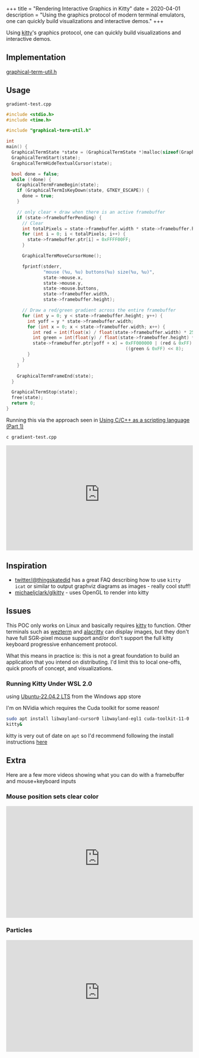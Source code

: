+++
title = "Rendering Interactive Graphics in Kitty"
date = 2020-04-01
description = "Using the graphics protocol of modern terminal emulators, one can quickly build visualizations and interactive demos."
+++

Using [kitty](https://sw.kovidgoyal.net/kitty/)'s graphics protocol, one can quickly build visualizations and interactive demos.

<!-- more -->

## Implementation

[graphical-term-util.h](assets/graphical-term-util.h)

## Usage

`gradient-test.cpp`

```cpp
#include <stdio.h>
#include <time.h>

#include "graphical-term-util.h"

int
main() {
  GraphicalTermState *state = (GraphicalTermState *)malloc(sizeof(GraphicalTermState));
  GraphicalTermStart(state);
  GraphicalTermHideTextualCursor(state);

  bool done = false;
  while (!done) {
    GraphicalTermFrameBegin(state);
    if (GraphicalTermIsKeyDown(state, GTKEY_ESCAPE)) {
      done = true;
    }

    // only clear + draw when there is an active framebuffer
    if (state->framebufferPending) {
      // Clear
      int totalPixels = state->framebuffer.width * state->framebuffer.height;
      for (int i = 0; i < totalPixels; i++) {
        state->framebuffer.ptr[i] = 0xFFFF00FF;
      }

      GraphicalTermMoveCursorHome();

      fprintf(stderr,
              "mouse (%u, %u) buttons(%u) size(%u, %u)",
              state->mouse.x,
              state->mouse.y,
              state->mouse.buttons,
              state->framebuffer.width,
              state->framebuffer.height);

      // Draw a red/green gradient across the entire framebuffer
      for (int y = 0; y < state->framebuffer.height; y++) {
        int yoff = y * state->framebuffer.width;
        for (int x = 0; x < state->framebuffer.width; x++) {
          int red = int(float(x) / float(state->framebuffer.width) * 255.0f);
          int green = int(float(y) / float(state->framebuffer.height) * 255.0f);
          state->framebuffer.ptr[yoff + x] = 0xFF000000 | (red & 0xFF) |
                                             ((green & 0xFF) << 8);
        }
      }
    }

    GraphicalTermFrameEnd(state);
  }

  GraphicalTermStop(state);
  free(state);
  return 0;
}
```

Running this via the approach seen in [Using C/C++ as a scripting language (Part 1)](/articles/c-as-a-scripting-language-part-1/)
```bash
c gradient-test.cpp
```

<div class="video-embed" style="position: relative; padding-top: 56.25%;">
  <iframe
    src="https://customer-vv39d21derhw1phl.cloudflarestream.com/79cd888b65b83ff2956426be856460da/iframe?poster=https%3A%2F%2Fcustomer-vv39d21derhw1phl.cloudflarestream.com%2F79cd888b65b83ff2956426be856460da%2Fthumbnails%2Fthumbnail.jpg%3Ftime%3D%26height%3D600&letterboxColor=transparent&preload=true"
    style="border: none; position: absolute; top: 0; left: 0; height: 100%; width: 100%;"
    allow="accelerometer; gyroscope; autoplay; encrypted-media; picture-in-picture;"
    allowfullscreen="true"
  ></iframe>
</div>

## Inspiration

- [twitter/@thingskatedid](https://twitter.com/thingskatedid/status/1316074032379248640) has a great FAQ describing how to use `kitty icat` or similar to
output graphviz diagrams as images - really cool stuff!
- [michaeljclark/glkitty](https://github.com/michaeljclark/glkitty) - uses OpenGL to render into kitty

## Issues

This POC only works on Linux and basically requires [kitty](https://sw.kovidgoyal.net/kitty/) to function. Other terminals such as [wezterm](https://wezfurlong.org/wezterm/index.html) and [alacritty](https://alacritty.org/) can display images, but they don't have full SGR-pixel mouse support and/or don't support the full kitty keyboard progressive enhancement protocol.

What this means in practice is: this is not a great foundation to build an application that you intend on distributing. I'd limit this to local one-offs, quick proofs of concept, and visualizations.

### Running Kitty Under WSL 2.0

using [Ubuntu-22.04.2 LTS](https://apps.microsoft.com/store/detail/ubuntu-22042-lts/9PN20MSR04DW?hl=en-us&gl=us&rtc=1) from the Windows app store

I'm on NVidia which requires the Cuda toolkit for some reason!

```bash
sudo apt install libwayland-cursor0 libwayland-egl1 cuda-toolkit-11-0
kitty&
```

kitty is very out of date on `apt` so I'd recommend following the install instructions [here](https://sw.kovidgoyal.net/kitty/binary/)


## Extra

Here are a few more videos showing what you can do with a framebuffer and mouse+keyboard inputs

### Mouse position sets clear color

<div class="video-embed" style="position: relative; padding-top: 60%;">
  <iframe
    src="https://customer-vv39d21derhw1phl.cloudflarestream.com/d666663fc85ab7c5029c291f33eaad83/iframe?poster=https%3A%2F%2Fcustomer-vv39d21derhw1phl.cloudflarestream.com%2Fd666663fc85ab7c5029c291f33eaad83%2Fthumbnails%2Fthumbnail.jpg%3Ftime%3D%26height%3D600&letterboxColor=transparent&preload=true"
    style="border: none; position: absolute; top: 0; left: 0; height: 100%; width: 100%;"
    allow="accelerometer; gyroscope; autoplay; encrypted-media; picture-in-picture;"
    allowfullscreen="true"
  ></iframe>
</div>


### Particles
<div class="video-embed" style="position: relative; padding-top: 60%;">
  <iframe
    src="https://customer-vv39d21derhw1phl.cloudflarestream.com/948e79a5a4cf625276e95bd268c15bfb/iframe?poster=https%3A%2F%2Fcustomer-vv39d21derhw1phl.cloudflarestream.com%2F948e79a5a4cf625276e95bd268c15bfb%2Fthumbnails%2Fthumbnail.jpg%3Ftime%3D%26height%3D600&letterboxColor=transparent&preload=true"
    style="border: none; position: absolute; top: 0; left: 0; width: 100%; height: 100%"
    allow="accelerometer; gyroscope; autoplay; encrypted-media; picture-in-picture;"
    allowfullscreen="true"
  ></iframe>
</div>

